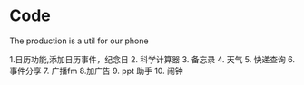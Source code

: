 # Code
The production is a util for our phone

1.日历功能,添加日历事件，纪念日
2. 科学计算器
3. 备忘录
4. 天气
5. 快递查询
6. 事件分享
7. 广播fm
8.加广告
9. ppt 助手
10. 闹钟
